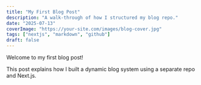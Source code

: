 ```yaml
---
title: "My First Blog Post"
description: "A walk-through of how I structured my blog repo."
date: "2025-07-13"
coverImage: "https://your-site.com/images/blog-cover.jpg"
tags: ["nextjs", "markdown", "github"]
draft: false
---
```


Welcome to my first blog post!

This post explains how I built a dynamic blog system using a separate repo and Next.js.

